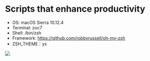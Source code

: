 # Scripts that enhance productivity
- OS: macOS Sierra 10.12.4
- Terminal: zoc7
- Shell: /bin/zsh 
- Framework: https://github.com/robbyrussell/oh-my-zsh 
- ZSH_THEME：ys

![](http://ww1.sinaimg.cn/large/7208c29dgy1fhrbwrsbxkj20oz0irwkv.jpg)
